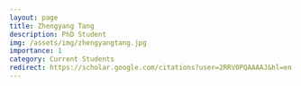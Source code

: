```yaml
---
layout: page
title: Zhengyang Tang
description: PhD Student
img: /assets/img/zhengyangtang.jpg
importance: 1
category: Current Students
redirect: https://scholar.google.com/citations?user=2RRV0PQAAAAJ&hl=en
---
```

